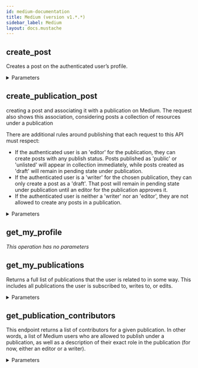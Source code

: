 ```yaml
---
id: medium-documentation
title: Medium (version v1.*.*)
sidebar_label: Medium
layout: docs.mustache
---
```


## create_post

Creates a post on the authenticated user’s profile.

<details><summary>Parameters</summary>

#### authorId (required)

authorId is the user id of the authenticated user.

**Type:** string

#### $body

Creates a post for user.

**Type:** object

</details>

## create_publication_post

creating a post and associating it with a publication on Medium. The request also shows this association, considering posts a collection of resources under a publication

There are additional rules around publishing that each request to this API must respect:
  - If the authenticated user is an 'editor' for the publication, they can create posts with any publish status. Posts published as 'public' or 'unlisted' will appear in collection immediately, while posts created as 'draft' will remain in pending state under publication.
  - If the authenticated user is a 'writer' for the chosen publication, they can only create a post as a 'draft'. That post will remain in pending state under publication until an editor for the publication approves it.
  - If the authenticated user is neither a 'writer' nor an 'editor', they are not allowed to create any posts in a publication.


<details><summary>Parameters</summary>

#### publicationId (required)

Here publicationId is the id of the publication the post is being created under. The publicationId can be acquired from the API for listing user’s publications.

**Type:** string

#### $body

Creates a post for publication.

**Type:** object

</details>

## get_my_profile



*This operation has no parameters*

## get_my_publications

Returns a full list of publications that the user is related to in some way. This includes all publications the user is subscribed to, writes to, or edits.

<details><summary>Parameters</summary>

#### userId (required)

A unique identifier for the user.

**Type:** string

</details>

## get_publication_contributors

This endpoint returns a list of contributors for a given publication. In other words, a list of Medium users who are allowed to publish under a publication, as well as a description of their exact role in the publication (for now, either an editor or a writer).

<details><summary>Parameters</summary>

#### publicationId (required)

A unique identifier for the publication.

**Type:** string

</details>

